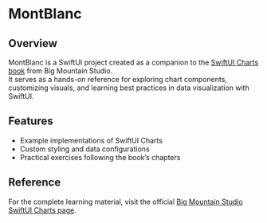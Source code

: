 # MontBlanc

## Overview
MontBlanc is a SwiftUI project created as a companion to the [SwiftUI Charts book](https://www.bigmountainstudio.com/charts) from Big Mountain Studio.  
It serves as a hands-on reference for exploring chart components, customizing visuals, and learning best practices in data visualization with SwiftUI.

## Features
- Example implementations of SwiftUI Charts  
- Custom styling and data configurations  
- Practical exercises following the book’s chapters  

## Reference
For the complete learning material, visit the official [Big Mountain Studio SwiftUI Charts page](https://www.bigmountainstudio.com/charts).
